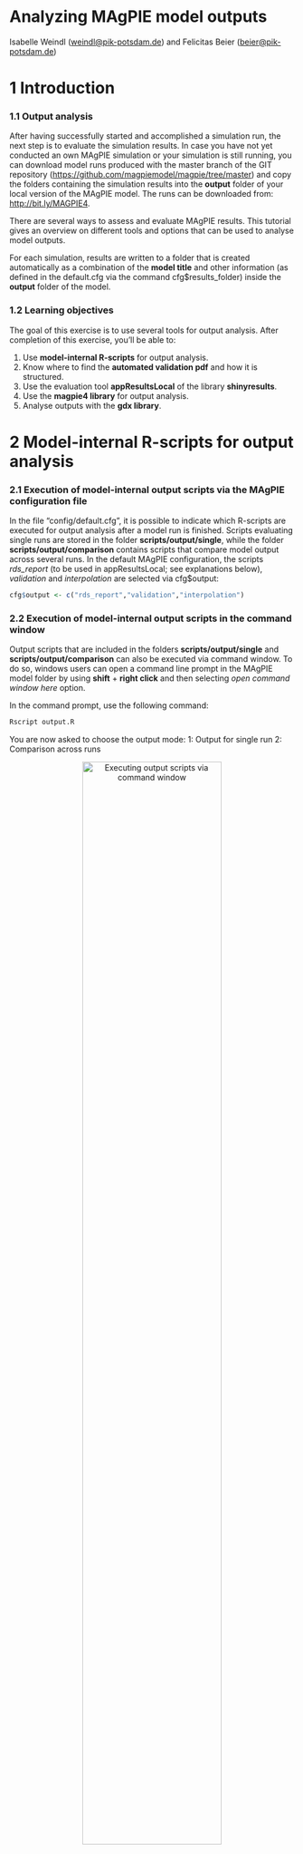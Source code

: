 Analyzing MAgPIE model outputs
================
Isabelle Weindl (<weindl@pik-potsdam.de>) and Felicitas Beier
(<beier@pik-potsdam.de>)

# 1 Introduction

### 1.1 Output analysis

After having successfully started and accomplished a simulation run, the
next step is to evaluate the simulation results. In case you have not
yet conducted an own MAgPIE simulation or your simulation is still
running, you can download model runs produced with the master branch of
the GIT repository (<https://github.com/magpiemodel/magpie/tree/master>)
and copy the folders containing the simulation results into the
**output** folder of your local version of the MAgPIE model. The runs
can be downloaded from: <http://bit.ly/MAGPIE4>.

There are several ways to assess and evaluate MAgPIE results. This
tutorial gives an overview on different tools and options that can be
used to analyse model outputs.

For each simulation, results are written to a folder that is created
automatically as a combination of the **model title** and other
information (as defined in the default.cfg via the command
cfg$results\_folder) inside the **output** folder of the model.

### 1.2 Learning objectives

The goal of this exercise is to use several tools for output analysis.
After completion of this exercise, you’ll be able to:

1.  Use **model-internal R-scripts** for output analysis.
2.  Know where to find the **automated validation pdf** and how it is
    structured.
3.  Use the evaluation tool **appResultsLocal** of the library
    **shinyresults**.
4.  Use the **magpie4 library** for output analysis.
5.  Analyse outputs with the **gdx
library**.

# 2 Model-internal R-scripts for output analysis

### 2.1 Execution of model-internal output scripts via the MAgPIE configuration file

In the file “config/default.cfg”, it is possible to indicate which
R-scripts are executed for output analysis after a model run is
finished. Scripts evaluating single runs are stored in the folder
**scripts/output/single**, while the folder
**scripts/output/comparison** contains scripts that compare model output
across several runs. In the default MAgPIE configuration, the scripts
*rds\_report* (to be used in appResultsLocal; see explanations below),
*validation* and *interpolation* are selected via cfg$output:

``` r
cfg$output <- c("rds_report","validation","interpolation")
```

### 2.2 Execution of model-internal output scripts in the command window

Output scripts that are included in the folders
**scripts/output/single** and **scripts/output/comparison** can also be
executed via command window. To do so, windows users can open a command
line prompt in the MAgPIE model folder by using **shift** + **right
click** and then selecting *open command window here* option.

In the command prompt, use the following command:

``` r
Rscript output.R
```

You are now asked to choose the output mode: 1: Output for single run 2:
Comparison across
runs

<div class="figure" style="text-align: center">

<img src="figures/Rscript_outputR.png" alt="Executing output scripts via command window" width="70%" />

<p class="caption">

Executing output scripts via command window

</p>

</div>

In both cases, you can choose from the list of available model
simulations, for which runs you want to conduct the model output
analysis:

<div class="figure" style="text-align: center">

<img src="figures/Rscript_output_runselection.png" alt="Selection of model runs" width="70%" />

<p class="caption">

Selection of model runs

</p>

</div>

In the next step, you can interactively indicate which model-internal
output scripts you want to
execute:

<div class="figure" style="text-align: center">

<img src="figures/Rscript_output_scriptselection.png" alt="Selection of model-internal output scripts" width="70%" />

<p class="caption">

Selection of model-internal output scripts

</p>

</div>

The last step is to select the run submission type, e.g.“Direct
execution”:

<div class="figure" style="text-align: center">

<img src="figures/Rscript_output_submissiontype.png" alt="Selection of run submission type" width="70%" />

<p class="caption">

Selection of run submission type

</p>

</div>

Now, the selected script is executed. After completion, the results are
written in the respective folder of the simulation run inside the
**output** folder of the model.

### 2.3 Exercise

Execute the model-internal output script **report.R** via command
window. This script collects the results of several report-functions -
that calculate many key output variables like Production, Land Use or
Yields - and writes them into one mif-file that can be read with text
editors. Please refer to the `vignette("mif")` of the package *mip*
(model intercomparison plots) to learn more about the mif format.

# 3 Automated model validation

### 3.1 Generation of validation pdfs

The automated model validation is an important example of output
analysis based on model-internal scripts (see section 2). If the
validation script is executed (either by selection via cfg$output as
explained in 2.1. or by execution via command window as explained in
2.2.), a standard evaluation pdf is created that validates numerous
model outputs with a validation database containing historical data and
projections for most outputs returned by the model, either visually or
via statistical tests. A standard evaluation PDF consists of hundreds of
evaluation outputs and usually has a length of around 1800 pages. By
evaluating the model outputs on such a broad level rather than focusing
only on key outputs, it allows getting a more complete picture of the
corresponding simulation. As an example of such validation files, you
can download the evaluation documents produced for all runs shown in the
MAgPIE 4 framework paper (<https://doi.org/10.5281/zenodo.1485303>).

### 3.2 Coverage of model outputs

The table of contents of the validation pdf gives a good overview about
the breadth of model outputs that can be simulated with a MAgPIE
standard simulation, even though the validation pdf only shows a subset
of possible model
outputs:

<div class="figure" style="text-align: center">

<img src="figures/toc_validationpdf.png" alt="Table of contents of the validation pdf" width="70%" />

<p class="caption">

Table of contents of the validation pdf

</p>

</div>

### 3.3 Exercise

Open a validation pdf (either in a folder containing your own simulation
results or the downloaded MAgPIE simulation runs, or the validation
files that show results of the simulation runs used for the MAgPIE4
paper) and

1.  make yourself familiar with the structure of the document and the
    hierarchy of outputs as displayed by the table of contents as well
    as
2.  have a look at some figures displaying model outputs of your
    interest.

# 4 Interactive scenario analysis

The automated model validation is a good tool for visually evaluating a
broad range of model outputs. However, comparison between model runs,
i.e. between different scenarios, is rather difficult and inconvenient
if the model results are scattered across different large PDF files.

### 4.1 Interactive scenario analysis with appResultsLocal

To overcome this issue, we developed the interactive scenario analysis
and evaluation tools appResultsLocal (and appResults for the use within
the PIK network) as part of the library **shinyresults**
(<https://github.com/pik-piam/shinyresults>), which show evaluation
plots for multiple scenarios including historical data and other
projections based on an interactive selection of regions and variables.
You can use this tool by running the following R command in the main
folder of your model, which will automatically collect all runs in the
output folder and visualize them:

``` r
shinyresults::appResultsLocal()
```

This command opens an interactive window, where you can select the
simulations that you want to
evaluate.

<div class="figure" style="text-align: center">

<img src="figures/appResults_window.png" alt="Interactive MAgPIE app" width="70%" />

<p class="caption">

Interactive MAgPIE app

</p>

</div>

You can use filters to select a subset of all runs stored in the output
folder of the model, for example by searching for runs that have been
finished at a certain day or by searching for keywords in the title of
the simulation
runs:

<div class="figure" style="text-align: center">

<img src="figures/appResults_runselection.png" alt="Run selection by using a filter" width="70%" />

<p class="caption">

Run selection by using a filter

</p>

</div>

### 4.2 Exercise

Choose *title* as filter and select 2 simulations that are stored in the
output folder of your model, e.g. the SSP2 and SSP5 simulations from the
downloaded set of MAgPIE
runs:

<div class="figure" style="text-align: center">

<img src="figures/appResults_runselection_title.png" alt="How to use the title for filtering runs" width="70%" />

<p class="caption">

How to use the title for filtering runs

</p>

</div>

After having selected the subset of runs that you want to analyse, click
the button *Load selection*. Now, you can click on the tab *LinePLot*.
You will then see on the right hand side line plots showing the
development of population for historical and future time steps for all
model regions and on the global
scale:

<div class="figure" style="text-align: center">

<img src="figures/appResults_LinePlot.png" alt="Regional and global development of population" width="70%" />

<p class="caption">

Regional and global development of population

</p>

</div>

Now, choose a variable of your interest, either by scrolling through the
drop-down menu or write a key word in the input field, e.g. “cropland”,
to reduce the options in the
menu.

<div class="figure" style="text-align: center">

<img src="figures/appResults_LinePlot_variables.png" alt="Selection of variables for line plots" width="70%" />

<p class="caption">

Selection of variables for line plots

</p>

</div>

Now, make yourself familiar with the features of the app. You can for
example select a subset of regions or a subset of time steps for which
the results should be plotted. Moreover, you can free the y-axis,
include or exclude validation data (if available) and download the plot.

# 5 Analysis of outputs with the magpie4 library

### 5.1 Overview on the magpie4 library

If you want to go beyond visual output analysis and predefined output
evaluation facilitated by scripts in the model folders
**scripts/output/single** and **scripts/output/comparison**, you can use
the functionality of the R package *magpie4*
(<https://github.com/pik-piam/magpie4>). This library contains a list of
common functions for extracting outputs from the MAgPIE model which are
also the basis for the generation of the automated validation pdf. For a
quick overview on the functions which are included in the library, you
can scan the folder **magpie4/R**. The following figure shows a subset
of R-files included in
**magpie4/R**:

<div class="figure" style="text-align: center">

<img src="figures/subset_functions_magpie4.png" alt="Subset of R functions of the magpie4 library" width="70%" />

<p class="caption">

Subset of R functions of the magpie4 library

</p>

</div>

For making yourself familiar with this library, you can open a R/RStudio
session and set the MAgPIE model folder as working directory. This can
be done by using the following command:

``` r
setwd("/path/to/your/magpie/model/folder")
```

Then, load the library and call the help pages:

``` r
library(magpie4)
?magpie4
```

You can click on the index and search for interesting functions, e.g.
**carbonstock**, and read the respective help
page:

<div class="figure" style="text-align: center">

<img src="figures/magpie4_help_carbonstock.png" alt="Help page of the carbonstock-function of the magpie4 library" width="70%" />

<p class="caption">

Help page of the carbonstock-function of the magpie4 library

</p>

</div>

### 5.2 Exercise

Apply the function *carbonstock* for calculations in R, by using the
file “fulldata.gdx” in the folder of a model simulation run as input for
the function.

1.  Use the default settings of the arguments of the function
2.  Change the arguments of the function, e.g. set the level from “cell”
    to “reg”.

# 6 Analysis of outputs with the gdx library

The **gdx library** (<https://github.com/pik-piam/gdx>) allows for
directly accessing objects contained in the fulldata.gdx via the
function **readGDX**. A pragmatic way to learn how to use this function
for the extraction of interesting information from the fulldata.gdx is
to open R-files of the magpie4 library within Rstudio. Most of the
magpie4 functions make use of **readGDX**.

In the function *carbonstock* of the **magpie4** library, we see several
instances where **readGDX** is used,
e.g.:

``` r
a <- readGDX(gdx,"ov_carbon_stock",select=list(type="level"),react="silent")
sm_cc_carbon <- readGDX(gdx,"sm_cc_carbon2",react = "silent")
ov_land <- readGDX(gdx,"ov_land",select = list(type="level"))
fm_carbon_density <- readGDX(gdx,"fm_carbon_density")[,t,]
```

It is possible to extract various GAMS objects like *“sets”*,
*“equations”*, *“parameters”*, *“variables”* and *“aliases”* with
**readGDX**.

With the argument *select=list(type=“level”)*, you can select the levels
of endogenous variables, with *select=list(type=“marginal”)* you can
extract the marginal values of these variables.

# 7 Lessons learned

1.  You have an **overview on several tools** analysing MAgPIE outputs.
2.  You know how to start **model-internal R-scripts**.
3.  You know how to generate and where to find the **automated
    validation pdf** and how it is structured.
4.  You know how to start the evaluation tool **appResultsLocal** of the
    library **shinyresults** and how you can visualized MAgPIE results
    with this tool.
5.  You know the general functionality of the **magpie4 library** and
    how to use some of the functions.
6.  You know the general functionality of the **gdx library**.
